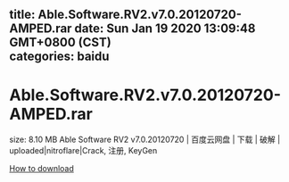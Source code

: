 
title: Able.Software.RV2.v7.0.20120720-AMPED.rar
date: Sun Jan 19 2020 13:09:48 GMT+0800 (CST)    
categories: baidu
---

# Able.Software.RV2.v7.0.20120720-AMPED.rar
size: 8.10 MB
 Able Software RV2 v7.0.20120720 | 百度云网盘 | 下载 | 破解 | uploaded|nitroflare|Crack, 注册, KeyGen
 

[How to download](https://bpcam.bemobtrk.com/go/2ceec3aa-1ca2-46d6-b9ff-aaa5c184517c?jno=543)